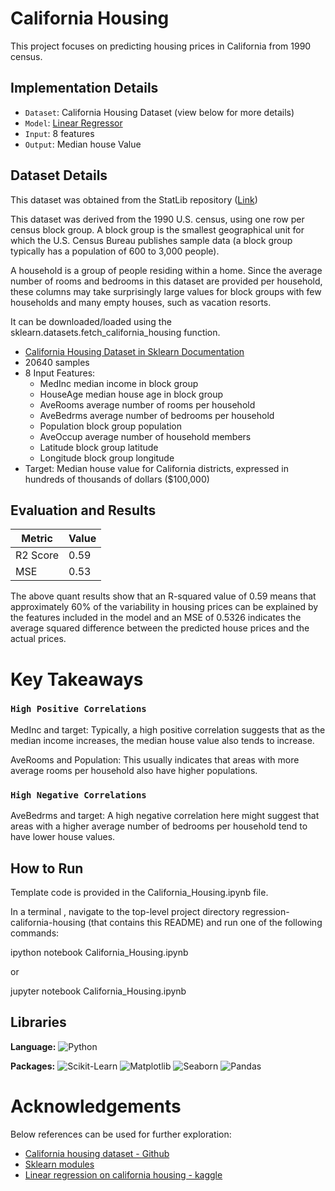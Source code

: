 # California Housing

This project focuses on predicting housing prices in California from 1990 census.


## Implementation Details

- `Dataset`: California Housing Dataset (view below for more details)
- `Model`: [Linear Regressor](https://scikit-learn.org/stable/modules/generated/sklearn.linear_model.LinearRegression.html)
- `Input`: 8 features 
- `Output`:  Median house Value 

## Dataset Details

This dataset was obtained from the StatLib repository ([Link](https://www.dcc.fc.up.pt/~ltorgo/Regression/cal_housing.html))

This dataset was derived from the 1990 U.S. census, using one row per census block group. A block group is the smallest geographical unit for which the U.S. Census Bureau publishes sample data (a block group typically has a population of 600 to 3,000 people).

A household is a group of people residing within a home. Since the average number of rooms and bedrooms in this dataset are provided per household, these columns may take surprisingly large values for block groups with few households and many empty houses, such as vacation resorts.

It can be downloaded/loaded using the sklearn.datasets.fetch_california_housing function.

- [California Housing Dataset in Sklearn Documentation](https://scikit-learn.org/stable/modules/generated/sklearn.datasets.fetch_california_housing.html)
- 20640 samples
- 8 Input Features: 
    - MedInc median income in block group
    - HouseAge median house age in block group
    - AveRooms average number of rooms per household
    - AveBedrms average number of bedrooms per household
    - Population block group population
    - AveOccup average number of household members
    - Latitude block group latitude
    - Longitude block group longitude
- Target: Median house value for California districts, expressed in hundreds of thousands of dollars ($100,000)

## Evaluation and Results

| Metric        | Value         |
| ------------- | ------------- |
| R2 Score      | 0.59          |
| MSE           | 0.53          |

The above quant results show that an R-squared value of 0.59 means that approximately 60% of the variability in housing prices can be explained by the features included in the model and an MSE of 0.5326 indicates the average squared difference between the predicted house prices and the actual prices. 

# Key Takeaways

### `High Positive Correlations`

MedInc and target: Typically, a high positive correlation suggests that as the median income increases, the median house value also tends to increase.

AveRooms and Population: This usually indicates that areas with more average rooms per household also have higher populations.

### `High Negative Correlations`

AveBedrms and target: A high negative correlation here might suggest that areas with a higher average number of bedrooms per household tend to have lower house values. 

## How to Run

Template code is provided in the California_Housing.ipynb file.

In a terminal , navigate to the top-level project directory regression-california-housing (that contains this README) and run one of the following commands:

ipython notebook California_Housing.ipynb

or

jupyter notebook California_Housing.ipynb


## Libraries 

**Language:** ![Python](https://img.shields.io/badge/-Python-43B02A?style=flat&logo=python&logoColor=white)

**Packages:** ![Scikit-Learn](https://img.shields.io/badge/-Scikit%20Learn-F7931E?style=flat&logo=scikit-learn&logoColor=white)
![Matplotlib](https://img.shields.io/badge/-Matplotlib-F05032?style=flat&logo=matplotlib&logoColor=white)
![Seaborn](https://img.shields.io/badge/-Seaborn-3776AB?style=flat&logo=seaborn&logoColor=white)
![Pandas](https://img.shields.io/badge/-Pandas-150458?style=flat&logo=pandas&logoColor=white)

# Acknowledgements

Below references can be used for further exploration: 

 - [California housing dataset - Github](https://inria.github.io/scikit-learn-mooc/python_scripts/datasets_california_housing.html)
 - [Sklearn modules](https://scikit-learn.org/stable/modules/generated/sklearn.datasets.fetch_california_housing.html)
 - [Linear regression on california housing - kaggle](https://www.kaggle.com/code/minamichael/linear-regression-model-in-california-housing-data)
